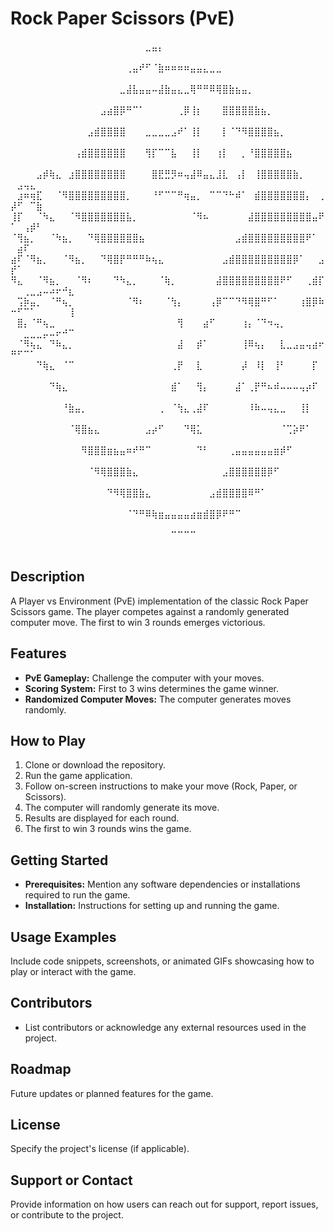 # Rock Paper Scissors (PvE)

  ⠀⠀⠀⠀⠀⠀⠀⠀⠀⠀⠀⠀⠀⠀⠀⠀⠀⠀⠀⠀⠀⣀⣤⡄⠀⠀⠀⠀⠀⠀⠀⠀⠀⠀⠀⠀⠀⠀⠀⠀⠀⠀⠀⠀⠀⠀⠀⠀⠀⠀⠀⠀⠀⠀⠀⠀⠀⠀⠀
  ⠀⠀⠀⠀⠀⠀⠀⠀⠀⠀⠀⠀⠀⠀⠀⠀⠀⠀⢀⣤⠞⠋⠈⣷⠶⠶⠶⠶⣤⣤⣄⣀⣀⠀⠀⠀⠀⠀⠀⠀⠀⠀⠀⠀⠀⠀⠀⠀⠀⠀⠀⠀⠀⠀⠀⠀⠀⠀⠀
  ⠀⠀⠀⠀⠀⠀⠀⠀⠀⠀⠀⠀⠀⠀⠀⠀⠀⣀⣼⣧⣤⣤⠤⣼⣷⣤⣄⣀⢿⠛⠛⠿⢿⣿⣷⣦⣤⡀⠀⠀⠀⠀⠀⠀⠀⠀⠀⠀⠀⠀⠀⠀⠀⠀⠀⠀⠀⠀⠀
  ⠀⠀⠀⠀⠀⠀⠀⠀⠀⠀⠀⠀⠀⠀⣠⣴⣿⡿⠛⠉⠁⠀⠀⠀⠀⠀⢀⡿⢸⡆⠀⠀⠀⣿⣿⣿⣿⣿⣷⣦⡀⠀⠀⠀⠀⠀⠀⠀⠀⠀⠀⠀⠀⠀⠀⠀⠀⠀⠀
  ⠀⠀⠀⠀⠀⠀⠀⠀⠀⠀⠀⠀⣠⣾⣿⣿⣿⣿⠀⠀⠀⣀⣀⣀⣀⣠⠞⠁⢸⡇⠀⠀⠀⡇⠈⠙⠻⣿⣿⣿⣿⣦⡀⠀⠀⠀⠀⠀⠀⠀⠀⠀⠀⠀⠀⠀⠀⠀⠀
  ⠀⠀⠀⠀⠀⠀⠀⠀⠀⠀⢠⣾⣿⣿⣿⣿⣿⣿⠀⠀⠀⢻⡏⠉⠉⣧⠀⠀⢸⡇⠀⠀⢰⡇⠀⠀⡀⠘⣿⣿⣿⣿⣿⣦⠀⠀⠀⠀⠀⠀⠀⠀⠀⠀⠀⠀⠀⠀⠀
  ⠀⠀⠀⠀⣠⡾⢷⣄⠀⣰⣿⣿⣿⣿⣿⣿⣿⣿⠀⠀⠀⠀⣿⣟⣛⡻⠶⢤⣼⠿⣤⣄⣸⣇⠀⢠⡇⠀⢸⣿⣿⣿⣿⣿⣷⡀⠀⠀⠀⠀⣠⢤⣄⠀⠀⠀⠀⠀⠀
  ⠀⣰⠶⢶⣏⠀⠀⠈⠻⣿⣿⣿⣿⣿⣿⣿⣿⣿⡀⠀⠀⠀⠘⠋⠉⠉⠛⢶⣤⡀⠀⠉⠉⠙⠓⠾⠁⠀⣾⣿⣿⣿⣿⣿⣿⣿⡄⠀⢀⡼⠋⠀⠉⣷⠀⠀⠀⠀⠀
  ⢸⡏⠀⠀⠈⠳⣄⠀⠀⠈⠻⣿⣿⣿⣿⣿⣿⣿⣧⡀⠀⠀⠀⠀⠀⠀⠀⠀⠈⠻⠦⠀⠀⠀⠀⠀⠀⣼⣿⣿⣿⣿⣿⣿⣿⣿⣿⣤⠟⠁⠀⢠⡾⠃⠀⠀⠀⠀⠀
  ⠈⢻⣦⡀⠀⠀⠈⠳⣦⡀⠀⠀⠙⢿⣿⣿⣿⣿⣿⣿⣦⠀⠀⠀⠀⠀⠀⠀⠀⠀⠀⠀⠀⠀⠀⣠⣾⣿⣿⣿⣿⣿⣿⣿⣿⣿⠟⠁⠀⠀⣴⠏⠀⠀⠀⠀⠀⠀⠀
  ⣴⠏⠈⠻⣦⡀⠀⠀⠈⠻⣦⡀⠀⠀⠙⢿⣿⡟⠛⠛⠛⠷⢦⣄⠀⠀⠀⠀⠀⠀⠀⠀⠀⣠⣾⣿⣿⣿⣿⣿⣿⣿⣿⣿⡿⠁⠀⠀⣠⡞⠁⠀⠀⠀⠀⠀⠀⠀⠀
  ⠻⣄⠀⠀⠈⠻⣦⡀⠀⠀⠈⠻⠆⠀⠀⠀⠙⠳⣄⡀⠀⠀⠀⠈⢷⡀⠀⠀⠀⠀⠀⠀⣼⣿⣿⣿⣿⣿⣿⣿⣿⣿⠟⠋⠀⠀⢀⣾⡏⠀⠀⢀⣀⣠⠤⠴⠖⠚⣆
  ⠀⢩⡷⣤⡀⠀⠈⠛⢦⡀⠀⠀⠀⠀⠀⠀⠀⠀⠈⠻⠆⠀⠀⠀⠈⢳⡄⠀⠀⠀⠀⢠⡿⠉⠉⠙⠻⢿⣿⠛⠋⠁⠀⠀⠀⢰⣿⡿⠷⠒⠋⠉⠁⠀⠀⠀⠀⠀⢸
  ⠀⣿⡄⠈⠛⢦⣀⠀⠀⠀⠀⠀⠀⠀⠀⠀⠀⠀⠀⠀⠀⠀⠀⠀⠀⠀⢻⠀⠀⠀⣴⠋⠀⠀⠀⠀⢰⡄⠈⠙⠲⢤⡀⠀⠀⠀⠀⠀⠀⠀⠀⣀⣀⣀⡤⠤⠖⠚⠉
  ⠀⠈⠻⢦⣄⠀⠙⠷⣄⡀⠀⠀⠀⠀⠀⠀⠀⠀⠀⠀⠀⠀⠀⠀⠀⠀⣼⠀⠀⡾⠁⠀⠀⠀⠀⠀⢸⠿⢦⡄⠀⠀⣇⣀⣠⣤⢤⣴⠖⠛⠋⠉⠁⠀⠀⠀⠀⠀⠀
  ⠀⠀⠀⠀⠙⢷⣄⠀⠈⠉⠀⠀⠀⠀⠀⠀⠀⠀⠀⠀⠀⠀⠀⠀⠀⢀⡟⠀⠀⣇⠀⠀⠀⠀⠀⠀⡼⠀⠸⡇⠀⢸⠃⠀⠀⠀⠀⡏⠀⠀⠀⠀⠀⠀⠀⠀⠀⠀⠀
  ⠀⠀⠀⠀⠀⠀⠙⢷⣄⠀⠀⠀⠀⠀⠀⠀⠀⠀⠀⠀⠀⠀⠀⠀⠀⣾⠁⠀⠀⢻⡄⠀⠀⠀⠀⣼⠁⢀⡟⠛⠦⠾⠤⠤⠤⢤⡴⠏⠀⠀⠀⠀⠀⠀⠀⠀⠀⠀⠀
  ⠀⠀⠀⠀⠀⠀⠀⠀⠘⣷⣤⡀⠀⠀⠀⠀⠀⠀⠀⠀⠀⠀⠀⢀⠀⠈⢳⣄⢀⣼⠏⠀⠀⠀⠀⠀⠀⠸⠷⠤⢤⣄⣀⠀⠀⢸⡇⠀⠀⠀⠀⠀⠀⠀⠀⠀⠀⠀⠀
  ⠀⠀⠀⠀⠀⠀⠀⠀⠀⠈⢿⣿⣦⣄⠀⠀⠀⠀⠀⠀⠀⣠⡴⠋⠀⠀⠀⠙⢿⣅⠀⠀⠀⠀⠀⠀⠀⠀⠀⠀⠀⠀⠈⢉⡵⠟⠁⠀⠀⠀⠀⠀⠀⠀⠀⠀⠀⠀⠀
  ⠀⠀⠀⠀⠀⠀⠀⠀⠀⠀⠀⠻⣿⣿⣿⣶⣦⣤⠶⠞⠛⠉⠀⠀⠀⠀⠀⠀⠀⠙⠃⠀⠀⠀⢀⣤⣤⣤⣤⣤⣤⣶⡾⠋⠀⠀⠀⠀⠀⠀⠀⠀⠀⠀⠀⠀⠀⠀⠀
  ⠀⠀⠀⠀⠀⠀⠀⠀⠀⠀⠀⠀⠈⠻⢿⣿⣿⣿⣷⣄⠀⠀⠀⠀⠀⠀⠀⠀⠀⠀⠀⠀⠀⣠⣿⣿⣿⣿⣿⣿⡿⠋⠀⠀⠀⠀⠀⠀⠀⠀⠀⠀⠀⠀⠀⠀⠀⠀⠀
  ⠀⠀⠀⠀⠀⠀⠀⠀⠀⠀⠀⠀⠀⠀⠀⠙⠻⢿⣿⣿⣷⣄⠀⠀⠀⠀⠀⠀⠀⠀⠀⣠⣾⣿⣿⣿⣿⠿⠛⠁⠀⠀⠀⠀⠀⠀⠀⠀⠀⠀⠀⠀⠀⠀⠀⠀⠀⠀⠀
  ⠀⠀⠀⠀⠀⠀⠀⠀⠀⠀⠀⠀⠀⠀⠀⠀⠀⠀⠈⠙⠛⠿⢷⣶⣤⣤⣤⣤⣴⣶⣾⣿⡿⠟⠛⠉⠀⠀⠀⠀⠀⠀⠀⠀⠀⠀⠀⠀⠀⠀⠀⠀⠀⠀⠀⠀⠀⠀⠀
  ⠀⠀⠀⠀⠀⠀⠀⠀⠀⠀⠀⠀⠀⠀⠀⠀⠀⠀⠀⠀⠀⠀⠀⠀⠀⠉⠉⠉⠉⠀⠀⠀⠀⠀⠀⠀⠀⠀⠀⠀⠀⠀⠀⠀⠀⠀⠀⠀⠀⠀⠀⠀⠀⠀⠀⠀⠀⠀⠀

## Description
A Player vs Environment (PvE) implementation of the classic Rock Paper Scissors game. The player competes against a randomly generated computer move. The first to win 3 rounds emerges victorious.

## Features
- **PvE Gameplay:** Challenge the computer with your moves.
- **Scoring System:** First to 3 wins determines the game winner.
- **Randomized Computer Moves:** The computer generates moves randomly.

## How to Play
1. Clone or download the repository.
2. Run the game application.
3. Follow on-screen instructions to make your move (Rock, Paper, or Scissors).
4. The computer will randomly generate its move.
5. Results are displayed for each round.
6. The first to win 3 rounds wins the game.

## Getting Started
- **Prerequisites:** Mention any software dependencies or installations required to run the game.
- **Installation:** Instructions for setting up and running the game.

## Usage Examples
Include code snippets, screenshots, or animated GIFs showcasing how to play or interact with the game.

## Contributors
- List contributors or acknowledge any external resources used in the project.

## Roadmap
Future updates or planned features for the game.

## License
Specify the project's license (if applicable).

## Support or Contact
Provide information on how users can reach out for support, report issues, or contribute to the project.
